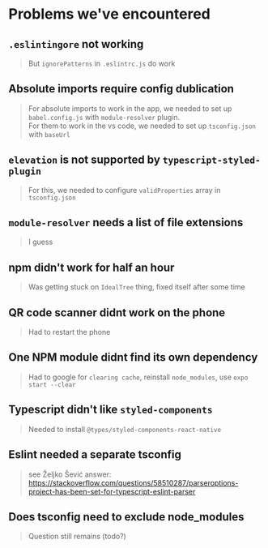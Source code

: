 # Problems we've encountered

## `.eslintingore` not working
>But `ignorePatterns` in `.eslintrc.js` do work

## Absolute imports require config dublication
>For absolute imports to work in the app, we needed to set up `babel.config.js` with `module-resolver` plugin.  
For them to work in the vs code, we needed to set up `tsconfig.json` with `baseUrl`

## `elevation` is not supported by `typescript-styled-plugin`
> For this, we needed to configure `validProperties` array in `tsconfig.json`

## `module-resolver` needs a list of file extensions
> I guess

## npm didn't work for half an hour
> Was getting stuck on `IdealTree` thing, fixed itself after some time

## QR code scanner didnt work on the phone
> Had to restart the phone

## One NPM module didnt find its own dependency
> Had to google for `clearing cache`, reinstall `node_modules`, use `expo start --clear`

## Typescript didn't like `styled-components`
> Needed to install `@types/styled-components-react-native`

## Eslint needed a separate tsconfig
> see Željko Šević answer: https://stackoverflow.com/questions/58510287/parseroptions-project-has-been-set-for-typescript-eslint-parser

## Does tsconfig need to exclude node_modules
> Question still remains (todo?)
